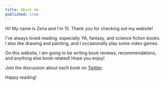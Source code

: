 ```yaml
---
title: About me
published: true
---
```

Hi! My name is Zena and I'm 15. Thank you for checking out my website!

I've always loved reading, especially YA, fantasy, and science fiction books. I also like drawing and painting, and I occasionally play some video games.

On this website, I am going to be writing book reviews, recommendations, and anything else book-related! Hope you enjoy!

Join the discussion about each book on [Twitter](https://twitter.com/zena_sinan).

Happy reading!
